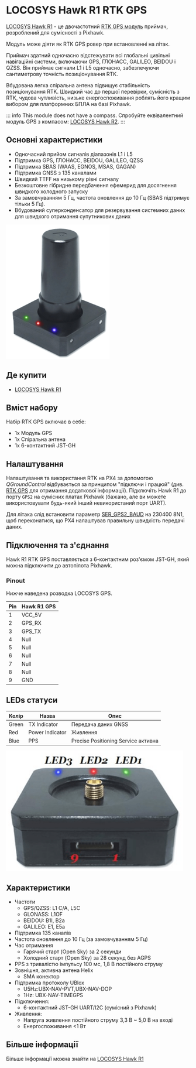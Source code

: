 # LOCOSYS Hawk R1 RTK GPS

<Badge type="tip" text="PX4 v1.13" />

[LOCOSYS Hawk R1](https://www.locosystech.com/en/product/hawk-r1.html) - це двочастотний [RTK GPS модуль](../gps_compass/rtk_gps.md) приймач, розроблений для сумісності з Pixhawk.

Модуль може діяти як RTK GPS ровер при встановленні на літак.

Приймач здатний одночасно відстежувати всі глобальні цивільні навігаційні системи, включаючи GPS, ГЛОНАСС, GALILEO, BEIDOU і QZSS. Він приймає сигнали L1 і L5 одночасно, забезпечуючи сантиметрову точність позиціонування RTK.

Вбудована легка спіральна антена підвищує стабільність позиціонування RTK. Швидкий час до першої перевірки, сумісність з RTK, чудова чутливість, низьке енергоспоживання роблять його кращим вибором для платформних БПЛА на базі Pixhawk.

::: info
This module does not have a compass. Спробуйте еквівалентний модуль GPS з компасом: [LOCOSYS Hawk R2](../gps_compass/rtk_gps_locosys_r2.md).
:::

## Основні характеристики

- Одночасний прийом сигналів діапазонів L1 і L5
- Підтримка GPS, ГЛОНАСС, BEIDOU, GALILEO, QZSS
- Підтримка SBAS (WAAS, EGNOS, MSAS, GAGAN)
- Підтримка GNSS з 135 каналами
- Швидкий TTFF на низькому рівні сигналу
- Безкоштовне гібридне передбачення ефемерид для досягнення швидкого холодного запуску
- За замовчуванням 5 Гц, частота оновлення до 10 Гц (SBAS підтримує тільки 5 Гц).
- Вбудований суперконденсатор для резервування системних даних для швидкого отримання супутникових даних

![LOCOSYS Hawk R1](../../assets/hardware/gps/locosys_hawk_a1/locosys_hawk_a1_gps.png)

## Де купити

- [LOCOSYS Hawk R1](https://www.locosystech.com/en/product/hawk-r1.html)

## Вміст набору

Набір RTK GPS включає в себе:

- 1x Модуль GPS
- 1x Спіральна антена
- 1x 6-контактний JST-GH

## Налаштування

Налаштування та використання RTK на PX4 за допомогою _QGroundControl_ відбувається за принципом "підключи і працюй" (див. [RTK GPS](../gps_compass/rtk_gps.md) для отримання додаткової інформації). Підключіть Hawk R1 до порту `GPS2` на сумісних платах Pixhawk (бажано, але ви можете використовувати будь-який інший невикористаний порт UART).

Для літака слід встановити параметр [SER_GPS2_BAUD](../advanced_config/parameter_reference.md#SER_GPS1_BAUD) на 230400 8N1, щоб переконатися, що PX4 налаштував правильну швидкість передачі даних.

## Підключення та з'єднання

Hawk R1 RTK GPS поставляється з 6-контактним роз'ємом JST-GH, який можна підключити до автопілота Pixhawk.

### Pinout

Нижче наведена розводка LOCOSYS GPS.

| Pin | Hawk R1 GPS |
| --- | ----------- |
| 1   | VCC_5V      |
| 2   | GPS_RX      |
| 3   | GPS_TX      |
| 4   | Null        |
| 5   | Null        |
| 6   | Null        |
| 7   | Null        |
| 8   | Null        |
| 9   | GND         |

## LEDs статуси

| Колір | Назва           | Опис                                |
| ----- | --------------- | ----------------------------------- |
| Green | TX Indicator    | Передача даних GNSS                 |
| Red   | Power Indicator | Живлення                            |
| Blue  | PPS             | Precise Positioning Service активна |

![Hawk A1 LEDs](../../assets/hardware/gps/locosys_hawk_a1/locosys_hawk_a1_leds.png)

## Характеристики

- Частоти
  - GPS/QZSS: L1 C/A, L5C
  - GLONASS: L1OF
  - BEIDOU: B1I, B2a
  - GALILEO: E1, E5a
- Підтримка 135 каналів
- Частота оновлення до 10 Гц (за замовчуванням 5 Гц)
- Час отримання
  - Гарячий старт (Open Sky) за 2 секунди
  - Холодний старт (Open Sky) за 28 секунд без AGPS
- PPS з тривалістю імпульсу 100 мс, 1,8 В постійного струму
- Зовнішня, активна антена Helix
  - SMA конектор
- Підтримка протоколу UBlox
  - U5Hz:UBX-NAV-PVT,UBX-NAV-DOP
  - 1Hz: UBX-NAV-TIMEGPS
- Підключення:
  - 6-контактний JST-GH UART/I2C (сумісний з Pixhawk)
- Живлення:
  - Напруга живлення постійного струму 3,3 В ~ 5,0 В на вході
  - Енергоспоживання <1 Вт

## Більше інформації

Більше інформації можна знайти на [LOCOSYS Hawk R1](https://www.locosystech.com/en/product/hawk-r1.html)
